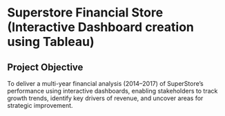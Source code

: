 # Superstore Financial Store (Interactive Dashboard creation using Tableau)

## Project Objective

To deliver a multi-year financial analysis (2014–2017) of SuperStore’s performance using interactive dashboards, enabling stakeholders to track growth trends, identify key drivers of revenue, and uncover areas for strategic improvement.

